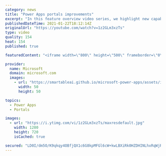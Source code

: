 ```yaml
---
category: news
title: "Power Apps portals improvements"
excerpt: "In this feature overview video series, we highlight new capabilities included in the latest update to Microsoft Power Apps.  Power Apps portals improvements bring new capabilities for makers and developers by providing a new identity management configuration experience with enhanced functionality to"
publishedDateTime: 2021-01-22T18:12:14Z
originalUrl: "https://youtube.com/watch?v=1z2GLm3xzTs"
type: video
quality: 154
heat: 154
published: true

featuredContent: "<iframe width=\"800\" height=\"500\" frameborder=\"0\" src=\"https://www.youtube.com/embed/1z2GLm3xzTs\" allow=\"accelerometer; autoplay; encrypted-media; gyroscope; picture-in-picture\" allowfullscreen></iframe>"

provider:
  name: Microsoft
  domain: microsoft.com
  images:
    - url: "https://smartableai.github.io/microsoft-power-apps/assets/images/organizations/microsoft.com-50x50.jpg"
      width: 50
      height: 50

topics:
  - Power Apps
  - Portals

images:
  - url: "https://i.ytimg.com/vi/1z2GLm3xzTs/maxresdefault.jpg"
    width: 1280
    height: 720
    isCached: true

secured: "LD0I/dm5O/K9qkqy4OBfjQX1c6G8kpMFGl6cW+kwLBXiRk0HZDHINLhxRqWjRg6NTojsc/kqV02yvKbLhnlNuaKer2L0Uw2FgeN+DTL9GQslneBYUwHKSCBo0qhqI00IOuAF2CsP7DmJdN3TO8rK1OVEn43nfY00LxmD3hd9SpKOD3O8uV389vdF83+NlCl+lpFRBMZ7WNceTEZT9HdfXDHCfuB2kzrqehl5VGHtooHZo6gY3up5H7kBXK97EVn07bXMaa4I1CXawYpAYDI3s+mfgusb1Txt2byD8E+pV90fMeHTxFiqJg3HNVrLXYiGFblp3LXxQiVrWQnEWWmkclnrSLn7Ftr1O8x8/eRnHVoXrhuqt0fuRBl0llg2pUpntNQJqltR8OipD8OPa3xTdGIo+OgAL1Jupg9CEkrVW8hmeFRtgLYNzAfLs2emyMZL;mlJ0Tk5iQQOFqWGedHd45w=="
---
```


